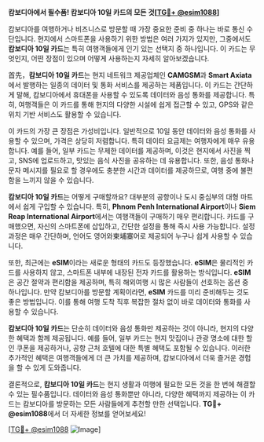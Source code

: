 **캄보디아에서 필수품! 캄보디아 10일 카드의 모든 것[[TG💪+ @esim1088](https://t.me/s/esim1088)]**

캄보디아를 여행하거나 비즈니스로 방문할 때 가장 중요한 준비 중 하나는 바로 통신 수단입니다. 현지에서 스마트폰을 사용하기 위한 방법은 여러 가지가 있지만, 그중에서도 **캄보디아 10일 카드**는 특히 여행객들에게 인기 있는 선택지 중 하나입니다. 이 카드는 무엇인지, 어떤 장점이 있으며 어떻게 사용하는지 자세히 알아보겠습니다.

首先，**캄보디아 10일 카드**는 현지 네트워크 제공업체인 **CAMGSM**과 **Smart Axiata**에서 발행하는 일종의 데이터 및 통화 서비스를 제공하는 제품입니다. 이 카드는 간단하게 말해, 캄보디아에서 휴대폰을 사용할 수 있도록 데이터와 음성 통화를 제공합니다. 특히, 여행객들은 이 카드를 통해 현지의 다양한 시설에 쉽게 접근할 수 있고, GPS와 같은 위치 기반 서비스도 활용할 수 있습니다.

이 카드의 가장 큰 장점은 가성비입니다. 일반적으로 10일 동안 데이터와 음성 통화를 사용할 수 있으며, 가격은 상당히 저렴합니다. 특히 데이터 요금제는 여행자에게 매우 유용합니다. 예를 들어, 일부 카드는 무제한 데이터를 제공하며, 이것은 현지에서 사진을 찍고, SNS에 업로드하고, 맛있는 음식 사진을 공유하는 데 유용합니다. 또한, 음성 통화나 문자 메시지를 필요로 할 경우에도 충분한 시간과 데이터를 제공하므로, 여행 중에 불편함을 느끼지 않을 수 있습니다.

**캄보디아 10일 카드**는 어떻게 구매할까요? 대부분의 공항이나 도시 중심부의 대형 마트에서 쉽게 구입할 수 있습니다. 특히, **Phnom Penh International Airport**이나 **Siem Reap International Airport**에서는 여행객들이 구매하기 매우 편리합니다. 카드를 구매했으면, 자신의 스마트폰에 삽입하고, 간단한 설정을 통해 즉시 사용 가능합니다. 설정 과정은 매우 간단하며, 언어도 영어와柬埔寨어로 제공되어 누구나 쉽게 사용할 수 있습니다.

또한, 최근에는 **eSIM**이라는 새로운 형태의 카드도 등장했습니다. **eSIM**은 물리적인 카드를 사용하지 않고, 스마트폰 내부에 내장된 전자 카드를 활용하는 방식입니다. **eSIM**은 공간 절약과 편리함을 제공하며, 특히 해외여행 시 많은 사람들이 선호하는 옵션 중 하나입니다. 만약 캄보디아를 방문할 계획이라면, **eSIM** 카드를 미리 준비해두는 것도 좋은 방법입니다. 이를 통해 여행 도착 직후 복잡한 절차 없이 바로 데이터와 통화를 사용할 수 있습니다.

**캄보디아 10일 카드**는 단순히 데이터와 음성 통화만 제공하는 것이 아니라, 현지의 다양한 혜택과 함께 제공됩니다. 예를 들어, 일부 카드는 현지 맛집이나 관광 명소에 대한 할인 쿠폰을 제공하거나, 공항 근처 호텔에 대한 특별 혜택도 포함될 수 있습니다. 이러한 추가적인 혜택은 여행객들에게 더 큰 가치를 제공하며, 캄보디아에서 더욱 즐거운 경험을 할 수 있게 도와줍니다.

결론적으로, **캄보디아 10일 카드**는 현지 생활과 여행에 필요한 모든 것을 한 번에 해결할 수 있는 필수품입니다. 데이터와 음성 통화뿐만 아니라, 다양한 혜택까지 제공하는 이 카드는 캄보디아를 방문하는 모든 사람들에게 추천할 만한 선택입니다. **TG💪+ @esim1088**에서 더 자세한 정보를 얻어보세요!

[[TG💪+ @esim1088](https://t.me/s/esim1088) ![Image](https://i.postimg.cc/Y0z9fWf4/image.png)]